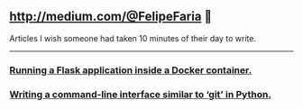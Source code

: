## http://medium.com/@FelipeFaria 🚀

Articles I wish someone had taken 10 minutes of their day to write.

---

### [Running a Flask application inside a Docker container.](https://medium.com/@FelipeFaria/running-a-simple-flask-application-inside-a-docker-container-b83bf3e07dd5)
### [Writing a command-line interface similar to ‘git’ in Python.](https://medium.com/@FelipeFaria/writing-a-command-line-interface-similar-to-git-in-python-1cabbb3a3e6e)
